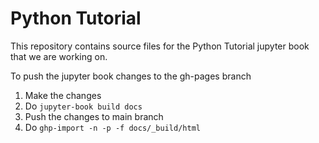 # Python Tutorial

This repository contains source files for the Python Tutorial jupyter book that we are working on.

To push the jupyter book changes to the gh-pages branch
1. Make the changes
2. Do `jupyter-book build docs`
3. Push the changes to main branch
3. Do `ghp-import -n -p -f docs/_build/html`